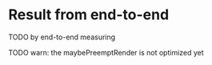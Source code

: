 # Result from end-to-end

TODO by end-to-end measuring

TODO warn: the maybePreemptRender is not optimized yet
